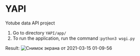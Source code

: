 
# YAPI 

Yotube data API project    
1. Go to directory `YAPI/app/`
2. To run the application, run the command :`python3 wsgi.py`

Result:
![Снимок экрана от 2021-03-15 01-09-56](https://user-images.githubusercontent.com/70845281/111084323-35584f80-852b-11eb-8958-103dd34e00f4.png)
